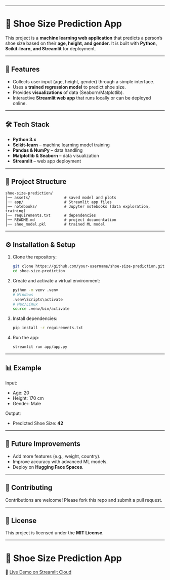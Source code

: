 
---

# 👟 Shoe Size Prediction App

This project is a **machine learning web application** that predicts a person’s shoe size based on their **age, height, and gender**.
It is built with **Python, Scikit-learn, and Streamlit** for deployment.

---

## 🚀 Features

* Collects user input (age, height, gender) through a simple interface.
* Uses a **trained regression model** to predict shoe size.
* Provides **visualizations** of data (Seaborn/Matplotlib).
* Interactive **Streamlit web app** that runs locally or can be deployed online.

---

## 🛠️ Tech Stack

* **Python 3.x**
* **Scikit-learn** – machine learning model training
* **Pandas & NumPy** – data handling
* **Matplotlib & Seaborn** – data visualization
* **Streamlit** – web app deployment

---

## 📂 Project Structure

```
shoe-size-prediction/
│── assets/               # saved model and plots
│── app/                  # Streamlit app files
│── notebooks/            # Jupyter notebooks (data exploration, training)
│── requirements.txt      # dependencies
│── README.md             # project documentation
│── shoe_model.pkl        # trained ML model
```

---

## ⚙️ Installation & Setup

1. Clone the repository:

   ```bash
   git clone https://github.com/your-username/shoe-size-prediction.git
   cd shoe-size-prediction
   ```

2. Create and activate a virtual environment:

   ```bash
   python -m venv .venv
   # Windows
   .venv\Scripts\activate
   # Mac/Linux
   source .venv/bin/activate
   ```

3. Install dependencies:

   ```bash
   pip install -r requirements.txt
   ```

4. Run the app:

   ```bash
   streamlit run app/app.py
   ```

---

## 📊 Example

Input:

* Age: 20
* Height: 170 cm
* Gender: Male

Output:

* Predicted Shoe Size: **42**

---

## 🔮 Future Improvements

* Add more features (e.g., weight, country).
* Improve accuracy with advanced ML models.
* Deploy on **Hugging Face Spaces**.

---

## 🤝 Contributing

Contributions are welcome! Please fork this repo and submit a pull request.

---

## 📜 License

This project is licensed under the **MIT License**.

---
# 👟 Shoe Size Prediction App  
🔗 [Live Demo on Streamlit Cloud](https://shoesizeapp.streamlit.app/)






